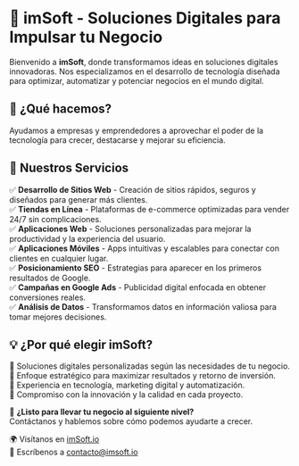 # 🚀 imSoft - Soluciones Digitales para Impulsar tu Negocio

Bienvenido a **imSoft**, donde transformamos ideas en soluciones digitales innovadoras. Nos especializamos en el desarrollo de tecnología diseñada para optimizar, automatizar y potenciar negocios en el mundo digital.

## 🌟 ¿Qué hacemos?

Ayudamos a empresas y emprendedores a aprovechar el poder de la tecnología para crecer, destacarse y mejorar su eficiencia.

## 📌 Nuestros Servicios

✅ **Desarrollo de Sitios Web** - Creación de sitios rápidos, seguros y diseñados para generar más clientes.  
✅ **Tiendas en Línea** - Plataformas de e-commerce optimizadas para vender 24/7 sin complicaciones.  
✅ **Aplicaciones Web** - Soluciones personalizadas para mejorar la productividad y la experiencia del usuario.  
✅ **Aplicaciones Móviles** - Apps intuitivas y escalables para conectar con clientes en cualquier lugar.  
✅ **Posicionamiento SEO** - Estrategias para aparecer en los primeros resultados de Google.  
✅ **Campañas en Google Ads** - Publicidad digital enfocada en obtener conversiones reales.  
✅ **Análisis de Datos** - Transformamos datos en información valiosa para tomar mejores decisiones.

## 💡 ¿Por qué elegir imSoft?

🔹 Soluciones digitales personalizadas según las necesidades de tu negocio.  
🔹 Enfoque estratégico para maximizar resultados y retorno de inversión.  
🔹 Experiencia en tecnología, marketing digital y automatización.  
🔹 Compromiso con la innovación y la calidad en cada proyecto.

📩 **¿Listo para llevar tu negocio al siguiente nivel?**  
Contáctanos y hablemos sobre cómo podemos ayudarte a crecer.

🌍 Visítanos en [imSoft.io](https://www.imsoft.io)  
📧 Escríbenos a [contacto@imsoft.io](mailto:contacto@imsoft.io)
